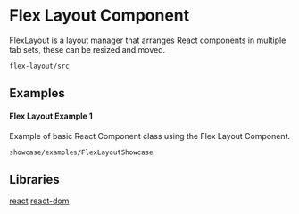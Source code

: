 # Flex Layout Component

FlexLayout is a layout manager that arranges React components in multiple tab sets, these can be resized and moved.

```
flex-layout/src
```

## Examples

#### Flex Layout Example 1

Example of basic React Component class using the Flex Layout Component.

```
showcase/examples/FlexLayoutShowcase
```

## Libraries

[react](https://www.npmjs.com/package/react)
[react-dom](https://www.npmjs.com/package/react-dom)